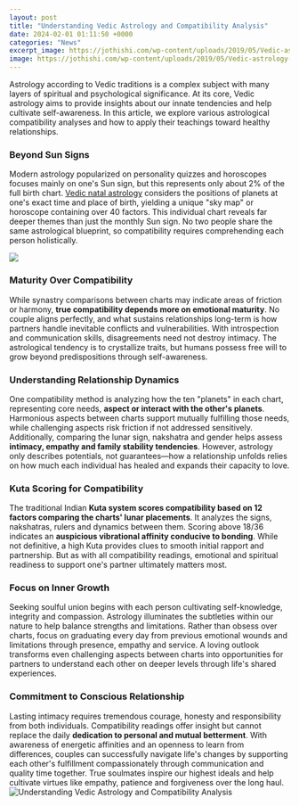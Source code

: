 ```yaml
---
layout: post
title: "Understanding Vedic Astrology and Compatibility Analysis"
date: 2024-02-01 01:11:50 +0000
categories: "News"
excerpt_image: https://jothishi.com/wp-content/uploads/2019/05/Vedic-astrology-birth-chart-format.png
image: https://jothishi.com/wp-content/uploads/2019/05/Vedic-astrology-birth-chart-format.png
---
```


Astrology according to Vedic traditions is a complex subject with many layers of spiritual and psychological significance. At its core, Vedic astrology aims to provide insights about our innate tendencies and help cultivate self-awareness. In this article, we explore various astrological compatibility analyses and how to apply their teachings toward healthy relationships.
### Beyond Sun Signs 
Modern astrology popularized on personality quizzes and horoscopes focuses mainly on one's Sun sign, but this represents only about 2% of the full birth chart. [Vedic natal astrology](https://store.fi.io.vn/chihuahua-with-santa-hat-cute-christmas-hat-chihuahua5563-t-shirt) considers the positions of planets at one's exact time and place of birth, yielding a unique "sky map" or horoscope containing over 40 factors. This individual chart reveals far deeper themes than just the monthly Sun sign. No two people share the same astrological blueprint, so compatibility requires comprehending each person holistically.

![](https://www.zodiacsigns-horoscope.com/wp-content/uploads/2018/12/Vedic-Astrology-Chart-1.jpg)
### Maturity Over Compatibility 
While synastry comparisons between charts may indicate areas of friction or harmony, **true compatibility depends more on emotional maturity**. No couple aligns perfectly, and what sustains relationships long-term is how partners handle inevitable conflicts and vulnerabilities. With introspection and communication skills, disagreements need not destroy intimacy. The astrological tendency is to crystallize traits, but humans possess free will to grow beyond predispositions through self-awareness. 
### Understanding Relationship Dynamics
One compatibility method is analyzing how the ten "planets" in each chart, representing core needs, **aspect or interact with the other's planets**. Harmonious aspects between charts support mutually fulfilling those needs, while challenging aspects risk friction if not addressed sensitively. Additionally, comparing the lunar sign, nakshatra and gender helps assess **intimacy, empathy and family stability tendencies**. However, astrology only describes potentials, not guarantees—how a relationship unfolds relies on how much each individual has healed and expands their capacity to love.
### Kuta Scoring for Compatibility 
The traditional Indian **Kuta system scores compatibility based on 12 factors comparing the charts' lunar placements**. It analyzes the signs, nakshatras, rulers and dynamics between them. Scoring above 18/36 indicates an **auspicious vibrational affinity conducive to bonding**. While not definitive, a high Kuta provides clues to smooth initial rapport and partnership. But as with all compatibility readings, emotional and spiritual readiness to support one's partner ultimately matters most.
### Focus on Inner Growth
Seeking soulful union begins with each person cultivating self-knowledge, integrity and compassion. Astrology illuminates the subtleties within our nature to help balance strengths and limitations. Rather than obsess over charts, focus on graduating every day from previous emotional wounds and limitations through presence, empathy and service. A loving outlook transforms even challenging aspects between charts into opportunities for partners to understand each other on deeper levels through life's shared experiences.
### Commitment to Conscious Relationship 
Lasting intimacy requires tremendous courage, honesty and responsibility from both individuals. Compatibility readings offer insight but cannot replace the daily **dedication to personal and mutual betterment**. With awareness of energetic affinities and an openness to learn from differences, couples can successfully navigate life's changes by supporting each other's fulfillment compassionately through communication and quality time together. True soulmates inspire our highest ideals and help cultivate virtues like empathy, patience and forgiveness over the long haul.
![Understanding Vedic Astrology and Compatibility Analysis](https://jothishi.com/wp-content/uploads/2019/05/Vedic-astrology-birth-chart-format.png)